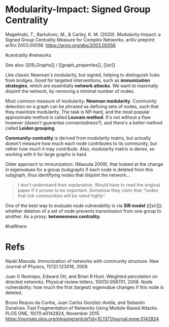 # Modularity-Impact: Signed Group Centrality

Magelinski, T., Bartulovic, M., & Carley, K. M. (2020). Modularity-Impact: a Signed Group Centrality Measure for Complex Networks. arXiv preprint arXiv:2003.00056.
https://arxiv.org/abs/2003.00056

#centrality #networks

See also: [[09_Graphs]] / [[graph_properties]], [[sir]]

Like classic Newman's modularity, but signed, helping to distinguish hubs from bridges. Good for targeted interventions, such as **immunization strategies**, which are essentially **network attacks**. We want to maximally disjoint the network, by removing a minimal number of nodes.

Most common measure of modularity: **Newman modularity**. Community detection on a graph can be phrased as defining sets of nodes, such that they maximize modularity. The task is NP-hard, and the most popular approximate method is called **Louvain method**. It's not without a flaw however (doesn't guarantee connectedness?), and there's a better method called **Leiden grouping**.

**Community-centrality** is derived from modularity matrix, but actually doesn't measure how much each node contributes to its community, but rather how much it may contribute. Also, modularity matrix is dense, so working with it for large graphs is hard.

Older approach to immunization: (Masuda 2009), that looked at the change in eigenvalues for a group (subgraph) if each node is deleted from this subgraph, thus identifying nodes that disjoint the network…

> I don't understand their explanation. Would have to read the original paper if it proves to be important. Somehow they claim that "nodes that link communities will be rated highly".	

One of the best way to evaluate node vulnerability is via **SIR model** ([[sir]]): whether deletion of a set of node prevents transmission from one group to another. As a proxy: **betweenness centrality**.

#halfthere

# Refs

Naoki Masuda. Immunization of networks with community structure. New Journal of Physics,
11(12):123018, 2009.

Juan G Restrepo, Edward Ott, and Brian R Hunt. Weighted percolation on directed networks.
Physical review letters, 100(5):058701, 2008.
Node vulnerability: how much the first (largest) eigenvalue changes if this node is deleted.

Bruno Requio da Cunha, Juan Carlos Gonzlez-Avella, and Sebastin Gonalves. Fast Fragmentation of Networks Using Module-Based Attacks. PLOS ONE, 10(11):e0142824, November 2015.
https://journals.plos.org/plosone/article?id=10.1371/journal.pone.0142824